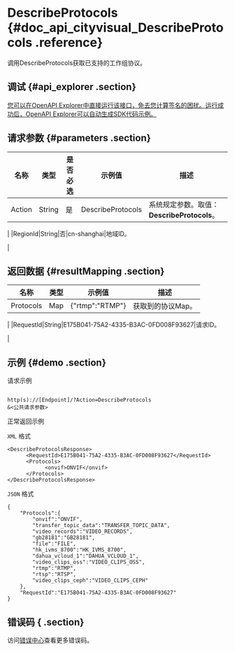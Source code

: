 # DescribeProtocols {#doc_api_cityvisual_DescribeProtocols .reference}

调用DescribeProtocols获取已支持的工作组协议。

## 调试 {#api_explorer .section}

[您可以在OpenAPI Explorer中直接运行该接口，免去您计算签名的困扰。运行成功后，OpenAPI Explorer可以自动生成SDK代码示例。](https://api.aliyun.com/#product=cityvisual&api=DescribeProtocols&type=RPC&version=2018-10-30)

## 请求参数 {#parameters .section}

|名称|类型|是否必选|示例值|描述|
|--|--|----|---|--|
|Action|String|是|DescribeProtocols|系统规定参数。取值：**DescribeProtocols**。

 |
|RegionId|String|否|cn-shanghai|地域ID。

 |

## 返回数据 {#resultMapping .section}

|名称|类型|示例值|描述|
|--|--|---|--|
|Protocols|Map|\{"rtmp":"RTMP"\}|获取到的协议Map。

 |
|RequestId|String|E175B041-75A2-4335-B3AC-0FD008F93627|请求ID。

 |

## 示例 {#demo .section}

请求示例

``` {#request_demo}

http(s)://[Endpoint]/?Action=DescribeProtocols
&<公共请求参数>

```

正常返回示例

`XML` 格式

``` {#xml_return_success_demo}
<DescribeProtocolsResponse>
      <RequestId>E175B041-75A2-4335-B3AC-0FD008F93627</RequestId>
      <Protocols>
            <onvif>ONVIF</onvif>
      </Protocols>
</DescribeProtocolsResponse>
```

`JSON` 格式

``` {#json_return_success_demo}
{
	"Protocols":{
		"onvif":"ONVIF",
		"transfer_topic_data":"TRANSFER_TOPIC_DATA",
		"video_records":"VIDEO_RECORDS",
		"gb28181":"GB28181",
		"file":"FILE",
		"hk_ivms_8700":"HK_IVMS_8700",
		"dahua_vcloud_1":"DAHUA_VCLOUD_1",
		"video_clips_oss":"VIDEO_CLIPS_OSS",
		"rtmp":"RTMP",
		"rtsp":"RTSP",
		"video_clips_ceph":"VIDEO_CLIPS_CEPH"
	},
	"RequestId":"E175B041-75A2-4335-B3AC-0FD008F93627"
}
```

## 错误码 { .section}

访问[错误中心](https://error-center.aliyun.com/status/product/cityvisual)查看更多错误码。

